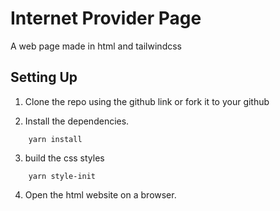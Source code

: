 # Internet Provider Page

A web page made in html and tailwindcss

## Setting Up

1. Clone the repo using the github link or fork it to your github

2. Install the dependencies.

```
    yarn install
```

3. build the css styles

```
    yarn style-init
```

4. Open the html website on a browser.
